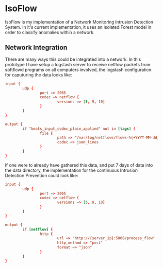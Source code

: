 # IsoFlow

IsoFlow is my implementation of a Network Monitoring Intrusion Detection System.
In it's current implementation, it uses an Isolated Forest model in order to classify anomalies within a network.

## Network Integration
There are many ways this could be integrated into a network. In this prototype I have setup a logstash server to receive netflow packets from softflowd programs on all computers involved, the logstash configuration for caputuring the data looks like:

```conf
input {
        udp {
                port => 2055
                codec => netflow {
                        versions => [5, 9, 10]
                }
        }
}

output {
        if "beats_input_codec_plain_applied" not in [tags] {
                file {
                        path => "/var/log/netflows/flows-%{+YYYY-MM-dd}.json"
                        codec => json_lines
                }
        }
}
```

If one were to already have gathered this data, and put 7 days of data into the data directory, the implementation for the continuous Intrusion Detection Prevention could look like:

```conf
input {
        udp {
                port => 2055
                codec => netflow {
                        versions => [5, 9, 10]
                }
        }
}

output {
        if [netflow] {
                http {
                        url => "http://{server_ip}:5000/process_flow"
                        http_method => "post"
                        format => "json"
                }
        }
}
```